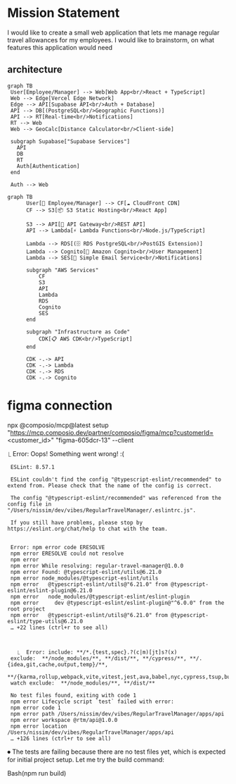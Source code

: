 # Mission Statement

I would like to create a small web application that lets me manage regular travel allowances for my employees. I would like to brainstorm, on what features this application would need

## architecture

```mermaid
graph TB
 User[Employee/Manager] --> Web[Web App<br/>React + TypeScript]
 Web --> Edge[Vercel Edge Network]
 Edge --> API[Supabase API<br/>Auth + Database]
 API --> DB[(PostgreSQL<br/>Geographic Functions)]
 API --> RT[Real-time<br/>Notifications]
 RT --> Web
 Web --> GeoCalc[Distance Calculator<br/>Client-side]
 
 subgraph Supabase["Supabase Services"]
   API
   DB
   RT
   Auth[Authentication]
 end
 
 Auth --> Web
```

```mermaid
graph TB
      User[👤 Employee/Manager] --> CF[☁️ CloudFront CDN]
      CF --> S3[📦 S3 Static Hosting<br/>React App]

      S3 --> API[🚀 API Gateway<br/>REST API]
      API --> Lambda[⚡ Lambda Functions<br/>Node.js/TypeScript]

      Lambda --> RDS[(🗄️ RDS PostgreSQL<br/>PostGIS Extension)]
      Lambda --> Cognito[🔐 Amazon Cognito<br/>User Management]
      Lambda --> SES[📧 Simple Email Service<br/>Notifications]

      subgraph "AWS Services"
          CF
          S3
          API
          Lambda
          RDS
          Cognito
          SES
      end

      subgraph "Infrastructure as Code"
          CDK[📋 AWS CDK<br/>TypeScript]
      end

      CDK -.-> API
      CDK -.-> Lambda
      CDK -.-> RDS
      CDK -.-> Cognito
```

# figma connection

npx @composio/mcp@latest setup "https://mcp.composio.dev/partner/composio/figma/mcp?customerId=<customer_id>" "figma-605dcr-13" --client




  ⎿  Error: Oops! Something went wrong! :(

     ESLint: 8.57.1

     ESLint couldn't find the config "@typescript-eslint/recommended" to extend from. Please check that the name of the config is correct.

     The config "@typescript-eslint/recommended" was referenced from the config file in "/Users/nissim/dev/vibes/RegularTravelManager/.eslintrc.js".

     If you still have problems, please stop by https://eslint.org/chat/help to chat with the team.


     Error: npm error code ERESOLVE
     npm error ERESOLVE could not resolve
     npm error
     npm error While resolving: regular-travel-manager@1.0.0
     npm error Found: @typescript-eslint/utils@6.21.0
     npm error node_modules/@typescript-eslint/utils
     npm error   @typescript-eslint/utils@"6.21.0" from @typescript-eslint/eslint-plugin@6.21.0
     npm error   node_modules/@typescript-eslint/eslint-plugin
     npm error     dev @typescript-eslint/eslint-plugin@"^6.0.0" from the root project
     npm error   @typescript-eslint/utils@"6.21.0" from @typescript-eslint/type-utils@6.21.0
     … +22 lines (ctrl+r to see all)



       ⎿  Error: include: **/*.{test,spec}.?(c|m)[jt]s?(x)
     exclude:  **/node_modules/**, **/dist/**, **/cypress/**, **/.{idea,git,cache,output,temp}/**, 
     **/{karma,rollup,webpack,vite,vitest,jest,ava,babel,nyc,cypress,tsup,build,eslint,prettier}.config.*
     watch exclude:  **/node_modules/**, **/dist/**

     No test files found, exiting with code 1
     npm error Lifecycle script `test` failed with error:
     npm error code 1
     npm error path /Users/nissim/dev/vibes/RegularTravelManager/apps/api
     npm error workspace @rtm/api@1.0.0
     npm error location /Users/nissim/dev/vibes/RegularTravelManager/apps/api
     … +126 lines (ctrl+r to see all)

⏺ The tests are failing because there are no test files yet, which is expected for initial project setup. Let me try the build command:

  Bash(npm run build)